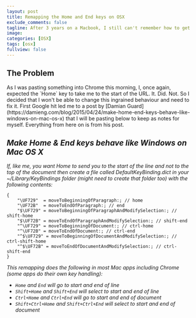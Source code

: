 ```yaml
---
layout: post
title: Remapping the Home and End keys on OSX
exclude_comments: false
tagline: After 3 years on a Macbook, I still can't remember how to get to the start of end of a line, so I'm remapping keys.
image:
categories: [OSX]
tags: [osx]
fullview: false
---
```


The Problem
-----------

<div markdown="1">As I was pasting something into Chrome this morning, I, once again, expected the `Home` key to take me to the start of the URL. It. Did. Not. So I decided that I won't be able to change this ingrained behaviour and need to fix it. First Google hit led me to a post by [Damian Guard](https://damieng.com/blog/2015/04/24/make-home-end-keys-behave-like-windows-on-mac-os-x) that I will be pasting below to keep as notes for myself. Everything from here on is from his post.
</div>

*Make Home & End keys behave like Windows on Mac OS X*
----------------------------------------------------
*If, like me, you want Home to send you to the start of the line and not to the top of the document then create a file called DefaultKeyBinding.dict in your ~/Library/KeyBindings folder (might need to create that folder too) with the following contents:*

~~~ text
{
    "\UF729"  = moveToBeginningOfParagraph:; // home
    "\UF72B"  = moveToEndOfParagraph:; // end
    "$\UF729" = moveToBeginningOfParagraphAndModifySelection:; // shift-home
    "$\UF72B" = moveToEndOfParagraphAndModifySelection:; // shift-end
    "^\UF729" = moveToBeginningOfDocument:; // ctrl-home
    "^\UF72B" = moveToEndOfDocument:; // ctrl-end
    "^$\UF729" = moveToBeginningOfDocumentAndModifySelection:; // ctrl-shift-home
    "^$\UF72B" = moveToEndOfDocumentAndModifySelection:; // ctrl-shift-end
}
~~~

*This remapping does the following in most Mac apps including Chrome (some apps do their own key handling):*
* *`Home` and `End` will go to start and end of line*
* *`Shift+Home` and `Shift+End` will select to start and end of line*
* *`Ctrl+Home` and `Ctrl+End` will go to start and end of document*
* *`Shift+Ctrl+Home` and `Shift+Ctrl+End` will select to start and end of document*
